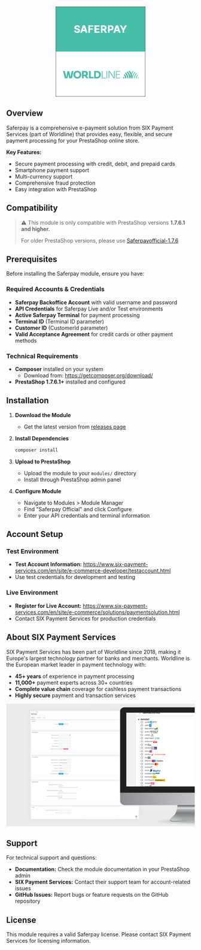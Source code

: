 <p align="center">
    <a href="https://www.six-payment-services.com" target="_blank">
        <img src="./views/img/readme/img.png" alt="SIX Payment Services Logo" />
    </a>
</p>

## Overview

Saferpay is a comprehensive e-payment solution from SIX Payment Services (part of Worldline) that provides easy, flexible, and secure payment processing for your PrestaShop online store.

**Key Features:**
- Secure payment processing with credit, debit, and prepaid cards
- Smartphone payment support
- Multi-currency support
- Comprehensive fraud protection
- Easy integration with PrestaShop

## Compatibility

> ⚠️ This module is only compatible with PrestaShop versions **1.7.6.1 and higher.**
>
> For older PrestaShop versions, please use [Saferpayofficial-1.7.6](https://github.com/Invertus/saferpayofficial-1.7.6)

## Prerequisites

Before installing the Saferpay module, ensure you have:

### Required Accounts & Credentials
- **Saferpay Backoffice Account** with valid username and password
- **API Credentials** for Saferpay Live and/or Test environments
- **Active Saferpay Terminal** for payment processing
- **Terminal ID** (Terminal ID parameter)
- **Customer ID** (CustomerId parameter)
- **Valid Acceptance Agreement** for credit cards or other payment methods

### Technical Requirements
- **Composer** installed on your system
  - Download from: https://getcomposer.org/download/
- **PrestaShop 1.7.6.1+** installed and configured

## Installation

1. **Download the Module**
   - Get the latest version from [releases page](https://github.com/Invertus/saferpayofficial/releases)

2. **Install Dependencies**
   ```bash
   composer install
   ```

3. **Upload to PrestaShop**
   - Upload the module to your `modules/` directory
   - Install through PrestaShop admin panel

4. **Configure Module**
   - Navigate to Modules > Module Manager
   - Find "Saferpay Official" and click Configure
   - Enter your API credentials and terminal information

## Account Setup

### Test Environment
- **Test Account Information:** https://www.six-payment-services.com/en/site/e-commerce-developer/testaccount.html
- Use test credentials for development and testing

### Live Environment
- **Register for Live Account:** https://www.six-payment-services.com/en/site/e-commerce/solutions/paymentsolution.html
- Contact SIX Payment Services for production credentials

## About SIX Payment Services

SIX Payment Services has been part of Worldline since 2018, making it Europe's largest technology partner for banks and merchants. Worldline is the European market leader in payment technology with:

- **45+ years** of experience in payment processing
- **11,000+** payment experts across 30+ countries
- **Complete value chain** coverage for cashless payment transactions
- **Highly secure** payment and transaction services

<p align="center">
    <a href="https://www.six-payment-services.com" target="_blank">
        <img src="./views/img/readme/02.png" alt="SIX Payment Services Features" />
    </a>
</p>

## Support

For technical support and questions:
- **Documentation:** Check the module documentation in your PrestaShop admin
- **SIX Payment Services:** Contact their support team for account-related issues
- **GitHub Issues:** Report bugs or feature requests on the GitHub repository

## License

This module requires a valid Saferpay license. Please contact SIX Payment Services for licensing information.
